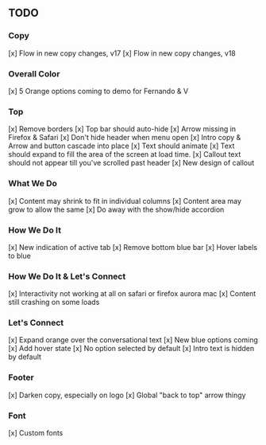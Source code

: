 ## TODO ##

### Copy ###

[x] Flow in new copy changes, v17
[x] Flow in new copy changes, v18

### Overall Color ###

[x] 5 Orange options coming to demo for Fernando & V

### Top ###

[x] Remove borders
[x] Top bar should auto-hide
[x] Arrow missing in Firefox & Safari
[x] Don't hide header when menu open
[x] Intro copy & Arrow and button cascade into place
[x] Text should animate
[x] Text should expand to fill the area of the screen at load time.
[x] Callout text should not appear till you've scrolled past header
[x] New design of callout

### What We Do ###

[x] Content may shrink to fit in individual columns
[x] Content area may grow to allow the same
[x] Do away with the show/hide accordion

### How We Do It ###

[x] New indication of active tab
[x] Remove bottom blue bar
[x] Hover labels to blue

### How We Do It & Let's Connect ###

[x] Interactivity not working at all on safari or firefox aurora mac
[x] Content still crashing on some loads

### Let's Connect ###

[x] Expand orange over the conversational text
[x] New blue options coming
[x] Add hover state
[x] No option selected by default
[x] Intro text is hidden by default

### Footer ###

[x] Darken copy, especially on logo
[x] Global "back to top" arrow thingy

### Font ###

[x] Custom fonts
